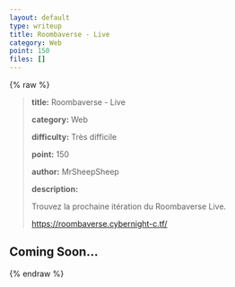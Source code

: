 ```yaml
---
layout: default
type: writeup
title: Roombaverse - Live
category: Web
point: 150
files: []
---
```


{% raw %}
> **title:** Roombaverse - Live
>
> **category:** Web
>
> **difficulty:** Très difficile
>
> **point:** 150
>
> **author:** MrSheepSheep
>
> **description:**
>
> Trouvez la prochaine itération du Roombaverse Live.
>
> 
>
> https://roombaverse.cybernight-c.tf/

## Coming Soon...

{% endraw %}
